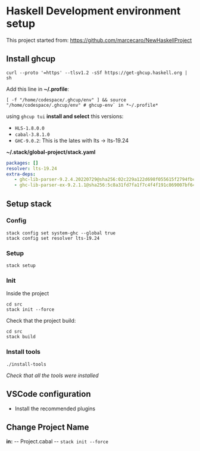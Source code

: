 # Haskell Development environment setup

This project started from: https://github.com/marcecaro/NewHaskellProject

## Install  ghcup

```shell
curl --proto '=https' --tlsv1.2 -sSf https://get-ghcup.haskell.org | sh
```

Add this line in **~/.profile**:

 ```shell
 [ -f "/home/codespace/.ghcup/env" ] && source "/home/codespace/.ghcup/env" # ghcup-env` in *~/.profile* 
 ```

using `ghcup tui` **install and select** this versions:

- `HLS-1.8.0.0`
- `cabal-3.8.1.0`
- `GHC-9.0.2`: This is the lates with lts -> lts-19.24

**~/.stack/global-project/stack.yaml**
```yaml
packages: []
resolver: lts-19.24
extra-deps:
   - ghc-lib-parser-9.2.4.20220729@sha256:02c229a122d698f055615f2794fbcb01ce4241aaf16ee990068189193c61e228,12741
   - ghc-lib-parser-ex-9.2.1.1@sha256:5c8a31fd7fa1f7c4f4f191c869007bf64eb2e12575f6874cd59ebeec83ae177d,3493
```


## Setup stack

### Config
```shell 
stack config set system-ghc --global true
stack config set resolver lts-19.24
```

### Setup
```shell
stack setup
```

### Init
Inside the project
```shell
cd src
stack init --force
```
Check that the project build: 


```shell
cd src
stack build
```


### Install tools

```shell
./install-tools
```

*Check that all the tools were installed*

## VSCode configuration

- Install the recommended plugins


## Change Project Name

**in:**
-- Project.cabal
-- `stack init --force`
